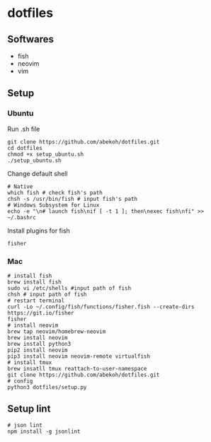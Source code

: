 # dotfiles

## Softwares
- fish
- neovim
- vim

## Setup

### Ubuntu
Run .sh file
```
git clone https://github.com/abekoh/dotfiles.git
cd dotfiles
chmod +x setup_ubuntu.sh
./setup_ubuntu.sh
```
Change default shell
```
# Native
which fish # check fish's path
chsh -s /usr/bin/fish # input fish's path
# Windows Subsystem for Linux
echo -e "\n# launch fish\nif [ -t 1 ]; then\nexec fish\nfi" >> ~/.bashrc
```
Install plugins for fish
```
fisher
```


### Mac
```
# install fish
brew install fish
sudo vi /etc/shells #input path of fish
chsh # input path of fish
# restart terminal
curl -Lo ~/.config/fish/functions/fisher.fish --create-dirs https://git.io/fisher
fisher
# install neovim
brew tap neovim/homebrew-neovim
brew install neovim
brew install python3
pip2 install neovim
pip3 install neovim neovim-remote virtualfish
# install tmux
brew insatll tmux reattach-to-user-namespace
git clone https://github.com/abekoh/dotfiles.git
# config
python3 dotfiles/setup.py
```

## Setup lint
```
# json lint
npm install -g jsonlint
```
